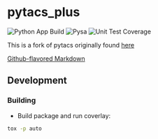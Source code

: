 # pytacs_plus

![Python App Build](https://github.com/bubbaandy89/pytacs/actions/workflows/python-app-build.yml/badge.svg)
![Pysa](https://github.com/bubbaandy89/pytacs/actions/workflows/pysa.yml/badge.svg)
![Unit Test Coverage](https://img.shields.io/endpoint?url=https://gist.githubusercontent.com/bubbaandy89/6c31b32f0703d797bb43ed2dc75ce0c0/raw/covbadge.json)

This is a fork of pytacs originally found [here](https://github.com/kjmancuso/pytacs)


[Github-flavored Markdown](https://guides.github.com/features/mastering-markdown/)

## Development

### Building

* Build package and run coverlay:

```bash
tox -p auto
```
